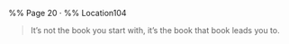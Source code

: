 %% Page 20 · %% Location104 
> It’s not the book you start with, it’s the book that book leads you to. 